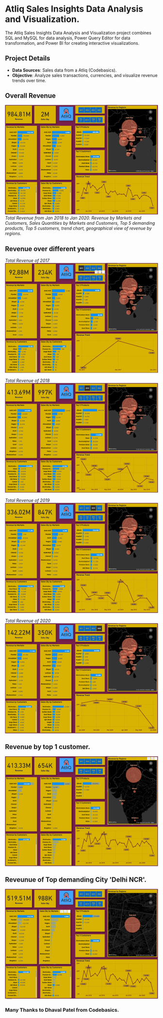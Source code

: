 # Atliq Sales Insights Data Analysis and Visualization.
The Atliq Sales Insights Data Analysis and Visualization project combines SQL and MySQL for data analysis, Power Query Editor for data transformation, and Power BI for creating interactive visualizations.

## Project Details

- **Data Sources**: Sales data from a Atliq (Codebasics).
- **Objective**: Analyze sales transactions, currencies, and visualize revenue trends over time.

## Overall Revenue

![Overall Revenue](pbi_images/img1.png)
*Total Revenue from Jan 2018 to Jan 2020. Revenue by Markets and Customers, Sales Quantities by Markets and Customers, Top 5 demanding products, Top 5 customers, trend chart, geographical view of revenue by regions.*

## Revenue over different years
*Total Revenue of 2017*
![Revenue of 2017](pbi_images/2017.png) 

*Total Revenue of 2018*
![Revenue of 2018](pbi_images/2018.png) 

*Total Revenue of 2019*
![Revenue of 2019](pbi_images/2019.png) 

*Total Revenue of 2020*
![Revenue of 2020](pbi_images/2020.png)

## Revenue by top 1 customer.
![Revenue over all time by top 1 customer](pbi_images/top1customer.png)

## Reveunue of Top demanding City 'Delhi NCR'.
![Revenue of top demanding city: Delhi NCR](pbi_images/top1market.png)

### Many Thanks to Dhaval Patel from Codebasics.
